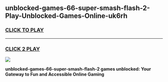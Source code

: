 
## unblocked-games-66-super-smash-flash-2-Play-Unblocked-Games-Online-uk6rh
<h3>
<a href="https://premium76.site?title=unblocked-games-66-super-smash-flash-2&ref=25A">CLICK TO PLAY</a></h3>
<hr>

<h3>
<a href="https://premium76.site?title=unblocked-games-66-super-smash-flash-2&ref=25A">CLICK 2 PLAY</a>
  
</h3>

<a href="https://premium76.site?title=unblocked-games-66-super-smash-flash-2&ref=25A"><img src="https://clearcache.store/games.png"></a>


**unblocked-games-66-super-smash-flash-2 games unblocked: Your Gateway to Fun and Accessible Online Gaming**
